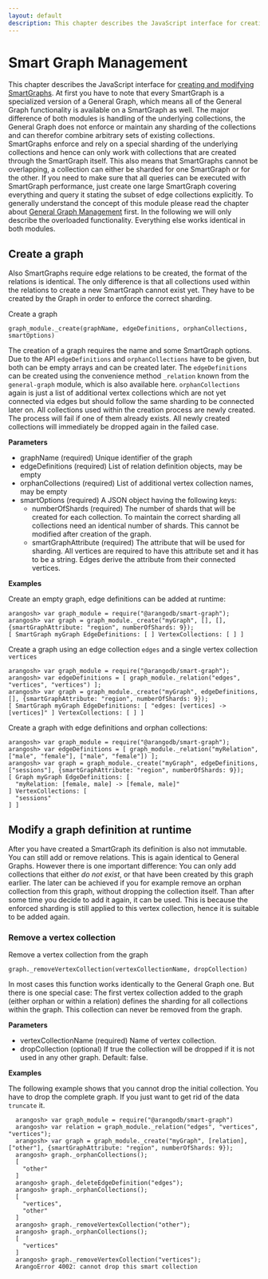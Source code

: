 ```yaml
---
layout: default
description: This chapter describes the JavaScript interface for creating and modifying SmartGraphs
---
```

Smart Graph Management
======================

This chapter describes the JavaScript interface for [creating and modifying SmartGraphs](graphs.html).
At first you have to note that every SmartGraph is a specialized version of a General Graph, which means all of the General Graph functionality is available on a SmartGraph as well.
The major difference of both modules is handling of the underlying collections, the General Graph does not enforce or maintain any sharding of the collections and can therefor combine arbitrary sets of existing collections.
SmartGraphs enforce and rely on a special sharding of the underlying collections and hence can only work with collections that are created through the SmartGraph itself.
This also means that SmartGraphs cannot be overlapping, a collection can either be sharded for one SmartGraph or for the other.
If you need to make sure that all queries can be executed with SmartGraph performance, just create one large SmartGraph covering everything and query it stating the subset of edge collections explicitly.
To generally understand the concept of this module please read the chapter about [General Graph Management](graphs-general-graphs-management.html) first.
In the following we will only describe the overloaded functionality.
Everything else works identical in both modules.

Create a graph
--------------

Also SmartGraphs require edge relations to be created, the format of the relations is identical.
The only difference is that all collections used within the relations to create a new SmartGraph cannot exist yet. They have to be created by the Graph in order to enforce the correct sharding.



Create a graph

`graph_module._create(graphName, edgeDefinitions, orphanCollections, smartOptions)`

The creation of a graph requires the name and some SmartGraph options.
Due to the API `edgeDefinitions` and `orphanCollections` have to be given, but
both can be empty arrays and can be created later.
The `edgeDefinitions` can be created using the convenience method `_relation` known from the `general-graph` module, which is also available here.
`orphanCollections` again is just a list of additional vertex collections which are not yet connected via edges but should follow the same sharding to be connected later on.
All collections used within the creation process are newly created.
The process will fail if one of them already exists.
All newly created collections will immediately be dropped again in the failed case.

**Parameters**

* graphName (required) Unique identifier of the graph
* edgeDefinitions (required) List of relation definition objects, may be empty
* orphanCollections (required) List of additional vertex collection names, may be empty
* smartOptions (required) A JSON object having the following keys:
  * numberOfShards (required)
  The number of shards that will be created for each collection. To maintain the correct sharding all collections need an identical number of shards. This cannot be modified after creation of the graph.
  * smartGraphAttribute (required)
  The attribute that will be used for sharding. All vertices are required to have this attribute set and it has to be a string. Edges derive the attribute from their connected vertices.


**Examples**


Create an empty graph, edge definitions can be added at runtime:


    arangosh> var graph_module = require("@arangodb/smart-graph");
    arangosh> var graph = graph_module._create("myGraph", [], [], {smartGraphAttribute: "region", numberOfShards: 9});
    [ SmartGraph myGraph EdgeDefinitions: [ ] VertexCollections: [ ] ]


Create a graph using an edge collection `edges` and a single vertex collection `vertices` 


    arangosh> var graph_module = require("@arangodb/smart-graph");
    arangosh> var edgeDefinitions = [ graph_module._relation("edges", "vertices", "vertices") ];
    arangosh> var graph = graph_module._create("myGraph", edgeDefinitions, [], {smartGraphAttribute: "region", numberOfShards: 9});
    [ SmartGraph myGraph EdgeDefinitions: [ "edges: [vertices] -> [vertices]" ] VertexCollections: [ ] ]


Create a graph with edge definitions and orphan collections:


    arangosh> var graph_module = require("@arangodb/smart-graph");
    arangosh> var edgeDefinitions = [ graph_module._relation("myRelation", ["male", "female"], ["male", "female"]) ];
    arangosh> var graph = graph_module._create("myGraph", edgeDefinitions, ["sessions"], {smartGraphAttribute: "region", numberOfShards: 9});
    [ Graph myGraph EdgeDefinitions: [ 
      "myRelation: [female, male] -> [female, male]" 
    ] VertexCollections: [ 
      "sessions" 
    ] ]


Modify a graph definition at runtime
------------------------------------

After you have created a SmartGraph its definition is also not immutable.
You can still add or remove relations.
This is again identical to General Graphs.
However there is one important difference:
You can only add collections that either *do not exist*, or that have been created by this graph earlier.
The later can be achieved if you for example remove an orphan collection from this graph, without dropping the collection itself.
Than after some time you decide to add it again, it can be used.
This is because the enforced sharding is still applied to this vertex collection, hence it is suitable to be added again.


### Remove a vertex collection



Remove a vertex collection from the graph

`graph._removeVertexCollection(vertexCollectionName, dropCollection)`

In most cases this function works identically to the General Graph one.
But there is one special case:
The first vertex collection added to the graph (either orphan or within a relation) defines the sharding for all collections within the graph.
This collection can never be removed from the graph.


**Parameters**

* vertexCollectionName (required) Name of vertex collection.
* dropCollection (optional) If true the collection will be dropped if it is
  not used in any other graph. Default: false.

**Examples**

The following example shows that you cannot drop the initial collection.
You have to drop the complete graph.
If you just want to get rid of the data `truncate` it.


      arangosh> var graph_module = require("@arangodb/smart-graph")
      arangosh> var relation = graph_module._relation("edges", "vertices", "vertices");
      arangosh> var graph = graph_module._create("myGraph", [relation], ["other"], {smartGraphAttribute: "region", numberOfShards: 9});
      arangosh> graph._orphanCollections();
      [
        "other"
      ]
      arangosh> graph._deleteEdgeDefinition("edges");
      arangosh> graph._orphanCollections();
      [
        "vertices",
        "other"
      ]
      arangosh> graph._removeVertexCollection("other");
      arangosh> graph._orphanCollections();
      [
        "vertices"
      ]
      arangosh> graph._removeVertexCollection("vertices");
      ArangoError 4002: cannot drop this smart collection


